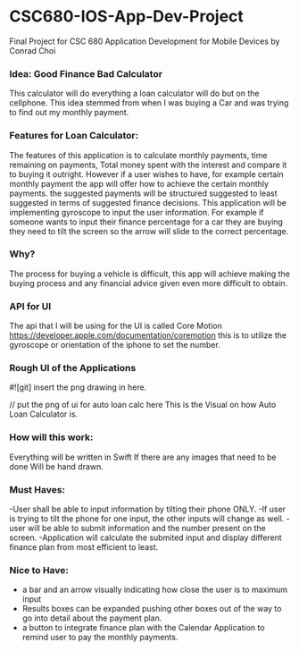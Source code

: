 # CSC680-IOS-App-Dev-Project
Final Project for CSC 680 Application Development for Mobile Devices by Conrad Choi 

### Idea: Good Finance Bad Calculator 
 This calculator will do everything a loan calculator will do but on the cellphone. This idea stemmed from when I was buying a Car and was trying to find out my monthly payment. 

### Features for Loan Calculator: 
The features of this application is to calculate monthly payments, time remaining on payments, Total money spent with the interest and compare it to buying it outright. However if a user wishes to have, for example certain monthly payment the app will offer how to achieve the certain monthly payments. the suggested payments will be structured suggested to least suggested in terms of suggested finance decisions. 
This application will be implementing gyroscope to input the user information. For example if someone wants to input their finance percentage for a car they are buying they need to tilt the screen so the arrow will slide to the correct percentage. 

### Why?
The process for buying a vehicle is difficult, this app will achieve making the buying process and any financial advice given even more difficult to obtain. 


### API for UI 
The api that I will be using for the UI is called Core Motion https://developer.apple.com/documentation/coremotion this is to utilize the gyroscope or orientation of the iphone to set the number. 

### Rough UI of the Applications
#![git] insert the png drawing in here.

// put the png of ui for auto loan calc here
This is the Visual on how Auto Loan Calculator is. 


### How will this work: 
Everything will be written in Swift If there are any images that need to be done Will be hand drawn. 

### Must Haves: 
-User shall be able to input information by tilting their phone ONLY.
-If user is trying to tilt the phone for one input, the other inputs will change as well. 
-user will be able to submit information and the number present on the screen.
-Application will calculate the submited input and display different finance plan from most efficient to least. 

### Nice to Have: 
- a bar and an arrow visually indicating how close the user is to maximum input
- Results boxes can be expanded pushing other boxes out of the way to go into detail about the payment plan.
- a button to integrate finance plan  with the  Calendar Application to remind user to pay the monthly payments. 


